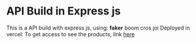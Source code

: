 # API Build in Express js

This is a API build with express js, using:
**faker**
boom
cros
joi
Deployed in vercel:
To get access to see the products, link [here](https://expressjs-backend.vercel.app/api/v1/products)
